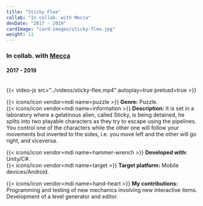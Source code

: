 ```yaml
---
title: "Sticky Flee"
collab: "In collab. with Mecca"
devDate: "2017 - 2019"
cardImage: "card-images/sticky-flee.jpg"
weight: 11
---
```


### In collab. with [Mecca](https://meccanimation.com/)
#### 2017 - 2019
\
{{< video-js src="../videos/sticky-flee.mp4" autoplay=true preload=true >}}

{{< icons/icon vendor=mdi name=puzzle >}} **Genre:** Puzzle.\
{{< icons/icon vendor=mdi name=information >}} **Description:**
It is set in a laboratory where a gelatinous alien, called Sticky, is being detained, he splits into two playable characters as they try to escape using the pipelines.
You control one of the characters while the other one will follow your movements but inverted to the sides, i.e. you move left and the other will go right, and viceversa.

{{< icons/icon vendor=mdi name=hammer-wrench >}} **Developed with:** Unity/C#.\
{{< icons/icon vendor=mdi name=target >}} **Target platform:** Mobile devices/Android.

{{< icons/icon vendor=mdi name=hand-heart >}} **My contributions:**
Programming and testing of new mechanics involving new interactive items.
Development of a level generator and editor.
